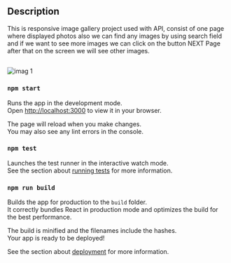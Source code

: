 ## Description

This is responsive image gallery project used with API, consist of one page where displayed photos also we can find any images by using search field and if we want to see more images we can click on the button NEXT Page after that on the screen we will see other images. 

##

![imag 1](https://user-images.githubusercontent.com/60467856/208150833-7f658400-ca65-4baf-aad3-82c0df379aa0.png)








### `npm start`

Runs the app in the development mode.\
Open [http://localhost:3000](http://localhost:3000) to view it in your browser.

The page will reload when you make changes.\
You may also see any lint errors in the console.

### `npm test`

Launches the test runner in the interactive watch mode.\
See the section about [running tests](https://facebook.github.io/create-react-app/docs/running-tests) for more information.

### `npm run build`

Builds the app for production to the `build` folder.\
It correctly bundles React in production mode and optimizes the build for the best performance.

The build is minified and the filenames include the hashes.\
Your app is ready to be deployed!

See the section about [deployment](https://facebook.github.io/create-react-app/docs/deployment) for more information.



